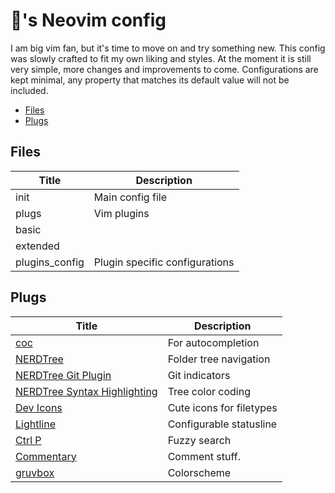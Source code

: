 # :bread:'s Neovim config

I am big vim fan, but it's time to move on and try something new. This config was slowly
crafted to fit my own liking and styles. At the moment it is still very simple, more
changes and improvements to come. Configurations are kept minimal, any property that
matches its default value will not be included.

* [Files](##Files)
* [Plugs](##Plugs)

## Files

Title | Description
--- | ---
init | Main config file
plugs | Vim plugins
basic | 
extended | 
plugins_config | Plugin specific configurations

## Plugs

Title | Description
--- | ---
[coc](https://github.com/neoclide/coc.nvim) | For autocompletion
[NERDTree](https://github.com/preservim/nerdtree) | Folder tree navigation
[NERDTree Git Plugin](https://github.com/Xuyuanp/nerdtree-git-plugin) | Git indicators
[NERDTree Syntax Highlighting](https://github.com/tiagofumo/vim-nerdtree-syntax-highlight) | Tree color coding
[Dev Icons](https://github.com/ryanoasis/vim-devicons) | Cute icons for filetypes
[Lightline](https://github.com/itchyny/lightline) | Configurable statusline
[Ctrl P](https://github.com/kien/ctrlp.vim) | Fuzzy search
[Commentary](https://github.com/tpope/vim-commentary) | Comment stuff.
[gruvbox](https://github.com/morhetz/gruvbox) | Colorscheme

